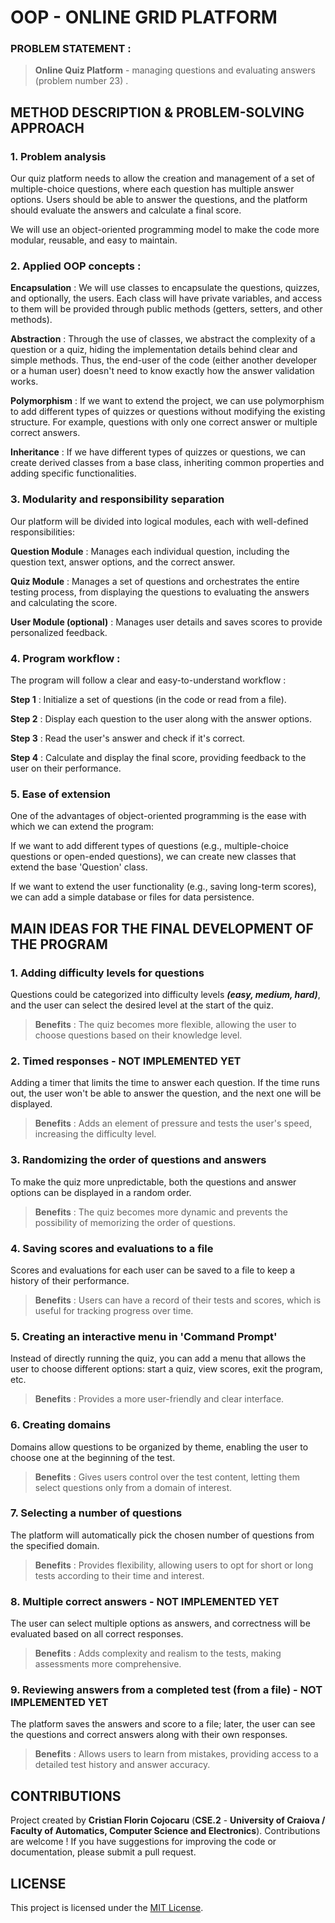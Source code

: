 # OOP - ONLINE GRID PLATFORM

### PROBLEM STATEMENT :
> **Online Quiz Platform** - managing questions and evaluating answers (problem number 23) .


## METHOD DESCRIPTION & PROBLEM-SOLVING APPROACH

### 1. Problem analysis
Our quiz platform needs to allow the creation and management of a set of multiple-choice questions, where each question has multiple answer options. 
Users should be able to answer the questions, and the platform should evaluate the answers and calculate a final score.

We will use an object-oriented programming model to make the code more modular, reusable, and easy to maintain.


### 2. Applied OOP concepts :
**Encapsulation** : We will use classes to encapsulate the questions, quizzes, and optionally, the users. Each class will have private variables, and access to them will be provided through public methods (getters, setters, and other methods).

**Abstraction** : Through the use of classes, we abstract the complexity of a question or a quiz, hiding the implementation details behind clear and simple methods. Thus, the end-user of the code (either another developer or a human user) doesn't need to know exactly how the answer validation works.

**Polymorphism** : If we want to extend the project, we can use polymorphism to add different types of quizzes or questions without modifying the existing structure. For example, questions with only one correct answer or multiple correct answers.

**Inheritance** : If we have different types of quizzes or questions, we can create derived classes from a base class, inheriting common properties and adding specific functionalities.


### 3. Modularity and responsibility separation
Our platform will be divided into logical modules, each with well-defined responsibilities:

**Question Module** : Manages each individual question, including the question text, answer options, and the correct answer.

**Quiz Module** : Manages a set of questions and orchestrates the entire testing process, from displaying the questions to evaluating the answers and calculating the score.

**User Module (optional)** : Manages user details and saves scores to provide personalized feedback.


### 4. Program workflow : 
The program will follow a clear and easy-to-understand workflow :

**Step 1** : Initialize a set of questions (in the code or read from a file).

**Step 2** : Display each question to the user along with the answer options.

**Step 3** : Read the user's answer and check if it's correct.

**Step 4** : Calculate and display the final score, providing feedback to the user on their performance.


### 5. Ease of extension
One of the advantages of object-oriented programming is the ease with which we can extend the program:

If we want to add different types of questions (e.g., multiple-choice questions or open-ended questions), we can create new classes that extend the base 'Question' class.

If we want to extend the user functionality (e.g., saving long-term scores), we can add a simple database or files for data persistence.




## MAIN IDEAS FOR THE FINAL DEVELOPMENT OF THE PROGRAM
### 1. Adding difficulty levels for questions
Questions could be categorized into difficulty levels ***(easy, medium, hard)***, and the user can select the desired level at the start of the quiz.
> **Benefits** : The quiz becomes more flexible, allowing the user to choose questions based on their knowledge level.

### 2. Timed responses - NOT IMPLEMENTED YET
Adding a timer that limits the time to answer each question. If the time runs out, the user won't be able to answer the question, and the next one will be displayed.
> **Benefits** : Adds an element of pressure and tests the user's speed, increasing the difficulty level.

### 3. Randomizing the order of questions and answers
To make the quiz more unpredictable, both the questions and answer options can be displayed in a random order.
> **Benefits** : The quiz becomes more dynamic and prevents the possibility of memorizing the order of questions.

### 4. Saving scores and evaluations to a file
Scores and evaluations for each user can be saved to a file to keep a history of their performance.
> **Benefits** : Users can have a record of their tests and scores, which is useful for tracking progress over time.

### 5. Creating an interactive menu in 'Command Prompt'
Instead of directly running the quiz, you can add a menu that allows the user to choose different options: start a quiz, view scores, exit the program, etc.
> **Benefits** : Provides a more user-friendly and clear interface.

### 6. Creating domains
Domains allow questions to be organized by theme, enabling the user to choose one at the beginning of the test.
> **Benefits** : Gives users control over the test content, letting them select questions only from a domain of interest.

### 7. Selecting a number of questions
The platform will automatically pick the chosen number of questions from the specified domain.
> **Benefits** : Provides flexibility, allowing users to opt for short or long tests according to their time and interest.

### 8. Multiple correct answers - NOT IMPLEMENTED YET
The user can select multiple options as answers, and correctness will be evaluated based on all correct responses.
> **Benefits** : Adds complexity and realism to the tests, making assessments more comprehensive.

### 9. Reviewing answers from a completed test (from a file) - NOT IMPLEMENTED YET
The platform saves the answers and score to a file; later, the user can see the questions and correct answers along with their own responses.
> **Benefits** : Allows users to learn from mistakes, providing access to a detailed test history and answer accuracy.



## CONTRIBUTIONS 
Project created by **Cristian Florin Cojocaru** (**CSE.2** - **University of Craiova / Faculty of Automatics, Computer Science and Electronics**). Contributions are welcome ! If you have suggestions for improving the code or documentation, please submit a pull request.




## LICENSE
This project is licensed under the [MIT License](LICENSE).
